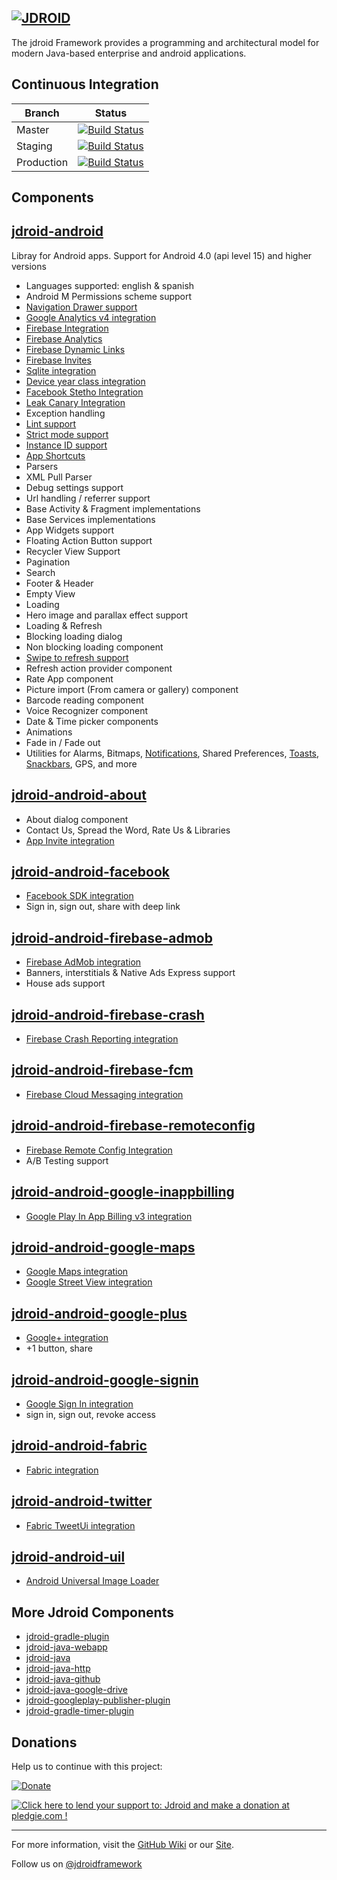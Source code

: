 [![JDROID](https://raw.githubusercontent.com/maxirosson/jdroid/gh-pages/images/logoDark.png)](http://jdroidframework.com/)
-----------

The jdroid Framework provides a programming and architectural model for modern Java-based enterprise and android applications.

Continuous Integration
-----------

|Branch|Status|
| ------------- | ------------- |
|Master|[![Build Status](https://api.travis-ci.org/maxirosson/jdroid.svg?branch=master)](https://travis-ci.org/maxirosson/jdroid)|
|Staging|[![Build Status](https://api.travis-ci.org/maxirosson/jdroid.svg?branch=staging)](https://travis-ci.org/maxirosson/jdroid)|
|Production|[![Build Status](https://api.travis-ci.org/maxirosson/jdroid.svg?branch=production)](https://travis-ci.org/maxirosson/jdroid)|

Components
--------------

## [jdroid-android](https://github.com/maxirosson/jdroid/wiki/jdroid-Android)

Libray for Android apps. Support for Android 4.0 (api level 15) and higher versions
* Languages supported: english & spanish
* Android M Permissions scheme support
* [Navigation Drawer support](https://developer.android.com/design/patterns/navigation-drawer.html)
* [Google Analytics v4 integration](https://developers.google.com/analytics/devguides/collection/android/v4/)
* [Firebase Integration](https://firebase.google.com/docs/)
 * [Firebase Analytics](https://firebase.google.com/docs/analytics/)
 * [Firebase Dynamic Links](https://firebase.google.com/docs/dynamic-links/)
 * [Firebase Invites](https://firebase.google.com/docs/invites/)
* [Sqlite integration](https://sqlite.org/)
* [Device year class integration](https://github.com/facebook/device-year-class)
* [Facebook Stetho Integration](https://github.com/facebook/stetho)
* [Leak Canary Integration](https://github.com/square/leakcanary)
* Exception handling
* [Lint support](http://developer.android.com/tools/help/lint.html)
* [Strict mode support](http://developer.android.com/reference/android/os/StrictMode.html)
* [Instance ID support](https://developers.google.com/instance-id/)
* [App Shortcuts](https://developer.android.com/guide/topics/ui/shortcuts.html)
* Parsers
 * XML Pull Parser
* Debug settings support
* Url handling / referrer support
* Base Activity & Fragment implementations
* Base Services implementations
* App Widgets support
* Floating Action Button support
* Recycler View Support
 * Pagination
 * Search
 * Footer & Header
 * Empty View
 * Loading
* Hero image and parallax effect support
* Loading & Refresh
 * Blocking loading dialog
 * Non blocking loading component
 * [Swipe to refresh support](http://developer.android.com/reference/android/support/v4/widget/SwipeRefreshLayout.html)
 * Refresh action provider component
* Rate App component
* Picture import (From camera or gallery) component
* Barcode reading component
* Voice Recognizer component
* Date & Time picker components
* Animations
 * Fade in / Fade out
* Utilities for Alarms, Bitmaps, [Notifications](http://developer.android.com/design/patterns/notifications.html), Shared Preferences, [Toasts](http://developer.android.com/guide/topics/ui/notifiers/toasts.html), [Snackbars](http://developer.android.com/reference/android/support/design/widget/Snackbar.html), GPS, and more

## [jdroid-android-about](https://github.com/maxirosson/jdroid/wiki/jdroid-Android)

* About dialog component
 * Contact Us, Spread the Word, Rate Us & Libraries
* [App Invite integration](https://developers.google.com/app-invites/android/)

## [jdroid-android-facebook](https://github.com/maxirosson/jdroid/wiki/jdroid-Android)

* [Facebook SDK integration](https://developers.facebook.com/docs/android/)
 * Sign in, sign out, share with deep link

## [jdroid-android-firebase-admob](https://github.com/maxirosson/jdroid/wiki/jdroid-Android)

* [Firebase AdMob integration](https://firebase.google.com/docs/admob/)
 * Banners, interstitials & Native Ads Express support
* House ads support

## [jdroid-android-firebase-crash](https://github.com/maxirosson/jdroid/wiki/jdroid-Android)

* [Firebase Crash Reporting integration](https://firebase.google.com/docs/crash/)

## [jdroid-android-firebase-fcm](https://github.com/maxirosson/jdroid/wiki/jdroid-Android)

* [Firebase Cloud Messaging integration](https://firebase.google.com/docs/cloud-messaging/)
 
## [jdroid-android-firebase-remoteconfig](https://github.com/maxirosson/jdroid/wiki/jdroid-Android)

* [Firebase Remote Config Integration](https://firebase.google.com/docs/remote-config/)
 * A/B Testing support

## [jdroid-android-google-inappbilling](https://github.com/maxirosson/jdroid/wiki/jdroid-Android)

* [Google Play In App Billing v3 integration](http://developer.android.com/google/play/billing/index.html)

## [jdroid-android-google-maps](https://github.com/maxirosson/jdroid/wiki/jdroid-Android)

 * [Google Maps integration](http://developer.android.com/google/play-services/maps.html)
 * [Google Street View integration](https://developers.google.com/maps/documentation/android-api/streetview)

## [jdroid-android-google-plus](https://github.com/maxirosson/jdroid/wiki/jdroid-Android)

 * [Google+ integration](http://developer.android.com/google/play-services/plus.html)
  * +1 button, share

## [jdroid-android-google-signin](https://github.com/maxirosson/jdroid/wiki/jdroid-Android)

 * [Google Sign In integration](https://developers.google.com/identity/sign-in/android/)
  * sign in, sign out, revoke access
  
## [jdroid-android-fabric](https://github.com/maxirosson/jdroid/wiki/jdroid-Android)

 * [Fabric integration](https://docs.fabric.io/android/)
 
## [jdroid-android-twitter](https://github.com/maxirosson/jdroid/wiki/jdroid-Android)

 * [Fabric TweetUi integration](https://docs.fabric.io/android/twitter/overview.html)
 
## [jdroid-android-uil](https://github.com/maxirosson/jdroid/wiki/jdroid-Android)
 
 * [Android Universal Image Loader](https://github.com/nostra13/Android-Universal-Image-Loader)


More Jdroid Components
--------------
* [jdroid-gradle-plugin](https://github.com/maxirosson/jdroid-gradle-plugin)
* [jdroid-java-webapp](https://github.com/maxirosson/jdroid-java-webapp)
* [jdroid-java](https://github.com/maxirosson/jdroid-java)
* [jdroid-java-http](https://github.com/maxirosson/jdroid-java-http)
* [jdroid-java-github](https://github.com/maxirosson/jdroid-java-github)
* [jdroid-java-google-drive](https://github.com/maxirosson/jdroid-java-google-drive)
* [jdroid-googleplay-publisher-plugin](https://github.com/maxirosson/jdroid-googleplay-publisher-plugin)
* [jdroid-gradle-timer-plugin](https://github.com/maxirosson/jdroid-gradle-timer-plugin)

## Donations
Help us to continue with this project:

[![Donate](https://www.paypalobjects.com/en_US/i/btn/btn_donate_LG.gif)](https://www.paypal.com/cgi-bin/webscr?cmd=_s-xclick&hosted_button_id=2UEBTRTSCYA9L)

<a href='https://pledgie.com/campaigns/30030'><img alt='Click here to lend your support to: Jdroid and make a donation at pledgie.com !' src='https://pledgie.com/campaigns/30030.png?skin_name=chrome' border='0' ></a>

--------------
For more information, visit the [GitHub Wiki](https://github.com/maxirosson/jdroid/wiki) or our [Site](http://jdroidframework.com/).

Follow us on [@jdroidframework](https://twitter.com/jdroidframework)
